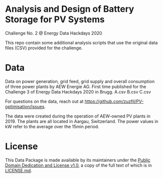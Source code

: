 # Analysis and Design of Battery Storage for PV Systems
Challenge No. 2 @ Energy Data Hackdays 2020

This repo contain some additional analysis scripts that use the original data files (CSV) provided for the challenge.

# Data
Data on power generation, grid feed, grid supply and overall consumption of three power plants by AEW Energie AG. First time published for the Challenge 3 of Energy Data Hackdays 2020 in Brugg.
A.csv
B.csv
C.csv

For questions on the data, reach out at https://github.com/zuzfil/PV-optimisation/issues.

The data were created during the operation of AEW-owned PV plants in 2019. The plants are all located in Aargau, Switzerland. The power values in kW refer to the average over the 15min period.

# License

This Data Package is made available by its maintainers under the [Public Domain Dedication and License v1.0](http://www.opendatacommons.org/licenses/pddl/1.0/), a copy of the full text of which is in [LICENSE.md](LICENSE.md).
